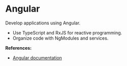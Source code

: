 # Angular

Develop applications using Angular.

- Use TypeScript and RxJS for reactive programming.
- Organize code with NgModules and services.

**References:**
- [Angular documentation](https://angular.io/docs)
